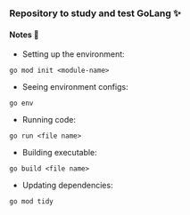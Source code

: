 ### Repository to study and test GoLang :sparkles:

#### Notes :memo:
 - Setting up the environment:

```go mod init <module-name>```

 - Seeing environment configs:

```go env```

 - Running code:

```go run <file name>```

 - Building executable:

```go build <file name>```

 - Updating dependencies:

```go mod tidy```
